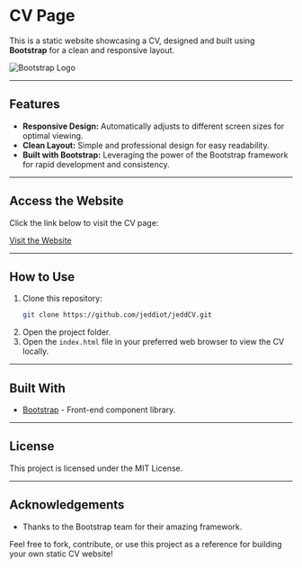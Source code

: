 # CV Page

This is a static website showcasing a CV, designed and built using **Bootstrap** for a clean and responsive layout.

![Bootstrap Logo](https://upload.wikimedia.org/wikipedia/commons/b/b2/Bootstrap_logo.svg)

---

## Features
- **Responsive Design:** Automatically adjusts to different screen sizes for optimal viewing.
- **Clean Layout:** Simple and professional design for easy readability.
- **Built with Bootstrap:** Leveraging the power of the Bootstrap framework for rapid development and consistency.

---

## Access the Website
Click the link below to visit the CV page:

[Visit the Website](https://jeddiot.github.io/jeddCV/)

---

## How to Use
1. Clone this repository:
   ```bash
   git clone https://github.com/jeddiot/jeddCV.git
   ```
2. Open the project folder.
3. Open the `index.html` file in your preferred web browser to view the CV locally.

---

## Built With
- [Bootstrap](https://getbootstrap.com/) - Front-end component library.

---

## License
This project is licensed under the MIT License.

---

## Acknowledgements
- Thanks to the Bootstrap team for their amazing framework.

Feel free to fork, contribute, or use this project as a reference for building your own static CV website!
